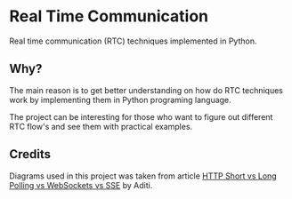 # Real Time Communication

Real time communication (RTC) techniques implemented in Python.

## Why?

The main reason is to get better understanding on how do RTC techniques work by implementing them in Python programing language.

The project can be interesting for those who want to figure out different RTC flow's and see them with practical examples. 

## Credits

Diagrams used in this project was taken from article [HTTP Short vs Long Polling vs WebSockets vs SSE](https://medium.com/techieahead/http-short-vs-long-polling-vs-websockets-vs-sse-8d9e962b2ba8) by Aditi.